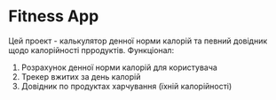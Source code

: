 # Fitness App
Цей проект - калькулятор денної норми калорій та певний довідник щодо калорійності прродуктів.
Функціонал:
1. Розрахунок денної норми калорій для користувача
2. Трекер вжитих за день калорій
3. Довідник по продуктах харчування (їхній калорійності)
